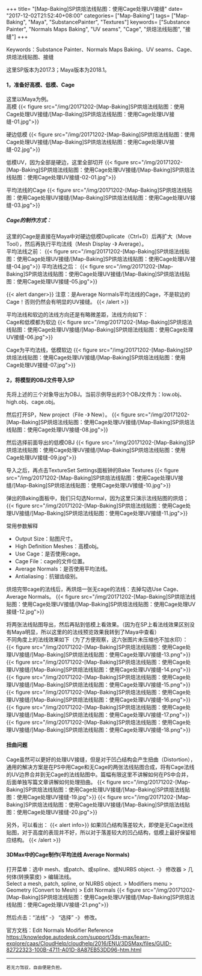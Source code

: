 +++
title= "[Map-Baking]SP烘焙法线贴图：使用Cage处理UV接缝"
date= "2017-12-02T21:52:40+08:00"
categories= ["Map-Baking"]
tags= ["Map-Baking", "Maya", "SubstancePainter", "Textures"]
keywords= ["Substance Painter", "Normals Maps Baking", "UV seams", "Cage", "烘焙法线贴图", "接缝"]
+++

Keywords：Substance Painter、Normals Maps Baking、UV seams、Cage、烘焙法线贴图、接缝

这里SP版本为2017.3；Maya版本为2018.1。

#### 1，准备好高模、低模、Cage
这里以Maya为例。  
高模
{{< figure src="/img/20171202-[Map-Baking]SP烘焙法线贴图：使用Cage处理UV接缝/[Map-Baking]SP烘焙法线贴图：使用Cage处理UV接缝-01.jpg">}}

硬边低模
{{< figure src="/img/20171202-[Map-Baking]SP烘焙法线贴图：使用Cage处理UV接缝/[Map-Baking]SP烘焙法线贴图：使用Cage处理UV接缝-02.jpg">}}

低模UV，因为全部是硬边，这里全部切开
{{< figure src="/img/20171202-[Map-Baking]SP烘焙法线贴图：使用Cage处理UV接缝/[Map-Baking]SP烘焙法线贴图：使用Cage处理UV接缝-02-01.jpg">}}

平均法线的Cage
{{< figure src="/img/20171202-[Map-Baking]SP烘焙法线贴图：使用Cage处理UV接缝/[Map-Baking]SP烘焙法线贴图：使用Cage处理UV接缝-03.jpg">}}

##### Cage的制作方式：
这里的Cage是直接在Maya中对硬边低模Duplicate（Ctrl+D）后再扩大（Move Tool），然后再执行平均法线（Mesh Display -》 Average）。  
平均法线之前：
{{< figure src="/img/20171202-[Map-Baking]SP烘焙法线贴图：使用Cage处理UV接缝/[Map-Baking]SP烘焙法线贴图：使用Cage处理UV接缝-04.jpg">}}
平均法线之后：
{{< figure src="/img/20171202-[Map-Baking]SP烘焙法线贴图：使用Cage处理UV接缝/[Map-Baking]SP烘焙法线贴图：使用Cage处理UV接缝-05.jpg">}}

{{< alert danger>}}
注意：是Average Normals平均法线的Cage，不是软边的Cage！否则仍然会有明显的UV接缝。
{{< /alert >}}

平均法线和软边的法线方向还是有略微差距，法线方向如下：  
Cage和低模都为软边
{{< figure src="/img/20171202-[Map-Baking]SP烘焙法线贴图：使用Cage处理UV接缝/[Map-Baking]SP烘焙法线贴图：使用Cage处理UV接缝-06.jpg">}}

Cage为平均法线，低模软边
{{< figure src="/img/20171202-[Map-Baking]SP烘焙法线贴图：使用Cage处理UV接缝/[Map-Baking]SP烘焙法线贴图：使用Cage处理UV接缝-07.jpg">}}

#### 2，将模型的OBJ文件导入SP
先将上述的三个对象导出为OBJ。当前示例导出的3个OBJ文件为：low.obj、high.obj、cage.obj。

然后打开SP，New project（File -》 New）。
{{< figure src="/img/20171202-[Map-Baking]SP烘焙法线贴图：使用Cage处理UV接缝/[Map-Baking]SP烘焙法线贴图：使用Cage处理UV接缝-08.jpg">}}

然后选择前面导出的低模OBJ
{{< figure src="/img/20171202-[Map-Baking]SP烘焙法线贴图：使用Cage处理UV接缝/[Map-Baking]SP烘焙法线贴图：使用Cage处理UV接缝-09.jpg">}}

导入之后，再点击TextureSet Settings面板钟的Bake Textures
{{< figure src="/img/20171202-[Map-Baking]SP烘焙法线贴图：使用Cage处理UV接缝/[Map-Baking]SP烘焙法线贴图：使用Cage处理UV接缝-10.jpg">}}

弹出的Baking面板中，我们只勾选Normal，因为这里只演示法线贴图的烘焙；
{{< figure src="/img/20171202-[Map-Baking]SP烘焙法线贴图：使用Cage处理UV接缝/[Map-Baking]SP烘焙法线贴图：使用Cage处理UV接缝-11.jpg">}}

常用参数解释

+ Output Size：贴图尺寸。
+ High Definition Meshes：高模obj。
+ Use Cage：是否使用cage。
+ Cage File：cage的文件位置。
+ Average Normals：是否使用平均法线。
+ Antialiasing：抗锯齿级别。

烘焙完带cage的法线后，再烘焙一张无cage的法线：去掉勾选Use Cage、Average Normals。
{{< figure src="/img/20171202-[Map-Baking]SP烘焙法线贴图：使用Cage处理UV接缝/[Map-Baking]SP烘焙法线贴图：使用Cage处理UV接缝-12.jpg">}}

将两张法线贴图导出，然后再贴到低模上看效果。（因为在SP上看法线效果区别没有Maya明显，所以这里的的法线预览效果我转到了Maya中查看）  
不同角度上的法线效果如下（为了方便观察，这六张图片未压缩也不加水印）：
{{< figure src="/img/20171202-[Map-Baking]SP烘焙法线贴图：使用Cage处理UV接缝/[Map-Baking]SP烘焙法线贴图：使用Cage处理UV接缝-13.png">}}
{{< figure src="/img/20171202-[Map-Baking]SP烘焙法线贴图：使用Cage处理UV接缝/[Map-Baking]SP烘焙法线贴图：使用Cage处理UV接缝-14.png">}}
{{< figure src="/img/20171202-[Map-Baking]SP烘焙法线贴图：使用Cage处理UV接缝/[Map-Baking]SP烘焙法线贴图：使用Cage处理UV接缝-15.png">}}
{{< figure src="/img/20171202-[Map-Baking]SP烘焙法线贴图：使用Cage处理UV接缝/[Map-Baking]SP烘焙法线贴图：使用Cage处理UV接缝-16.png">}}
{{< figure src="/img/20171202-[Map-Baking]SP烘焙法线贴图：使用Cage处理UV接缝/[Map-Baking]SP烘焙法线贴图：使用Cage处理UV接缝-17.png">}}
{{< figure src="/img/20171202-[Map-Baking]SP烘焙法线贴图：使用Cage处理UV接缝/[Map-Baking]SP烘焙法线贴图：使用Cage处理UV接缝-18.png">}}

#### 扭曲问题
Cage虽然可以更好的处理UV接缝，但是对于凹凸结构会产生扭曲（Distortion），通用的解决方案是在PS中用Cage和无Cage的两张法线贴图合成，将有Cage法线的UV边界合并到无Cage的法线贴图中。篇幅有限这里不讲解如何在PS中合并，后面单独写篇文章讲解如何处理扭曲。
{{< figure src="/img/20171202-[Map-Baking]SP烘焙法线贴图：使用Cage处理UV接缝/[Map-Baking]SP烘焙法线贴图：使用Cage处理UV接缝-19.jpg">}}
{{< figure src="/img/20171202-[Map-Baking]SP烘焙法线贴图：使用Cage处理UV接缝/[Map-Baking]SP烘焙法线贴图：使用Cage处理UV接缝-20.jpg">}}

另外，可以看出：
{{< alert info>}}
如果凹凸结构落差较大，即使是无Cage法线贴图，对于高度的表现并不好，所以对于落差较大的凹凸结构，低模上最好保留相应结构。
{{< /alert >}}

#### 3DMax中的Cage制作(平均法线 Average Normals)

打开菜单：选中 mesh、或patch、或spline、或NURBS object. -》 修改器 > 几何体(转换蒙皮) > 编辑法线。  
Select a mesh, patch, spline, or NURBS object. > Modifiers menu > Geometry (Convert to Mesh) > Edit Normals
{{< figure src="/img/20171202-[Map-Baking]SP烘焙法线贴图：使用Cage处理UV接缝/[Map-Baking]SP烘焙法线贴图：使用Cage处理UV接缝-21.png">}}

然后点击：“法线” -》 “选择” -》 修改。

官方文档：Edit Normals Modifier Reference  
https://knowledge.autodesk.com/support/3ds-max/learn-explore/caas/CloudHelp/cloudhelp/2016/ENU/3DSMax/files/GUID-82722323-100B-4711-A01D-8A87EB53DD96-htm.html

***
`若无力驾驭，自由便是负担。`